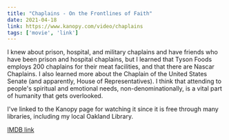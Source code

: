 ```yaml
---
title: "Chaplains - On the Frontlines of Faith"
date: 2021-04-18
link: https://www.kanopy.com/video/chaplains
tags: ['movie', 'link']
---
```


I knew about prison, hospital, and military chaplains and have friends who have been prison and hospital chaplains,
but I learned that Tyson Foods employs 200 chaplains for their meat facilities, and that there are Nascar Chaplains.
I also learned more about the Chaplain of the United States Senate (and apparently, House of Representatives). I
think that attending to people's spiritual and emotional needs, non-denominationally, is a vital part of humanity
that gets overlooked.

I've linked to the Kanopy page for watching it since it is free through many libraries, including my local
Oakland Library.

[IMDB link](https://www.imdb.com/title/tt9382002/)
